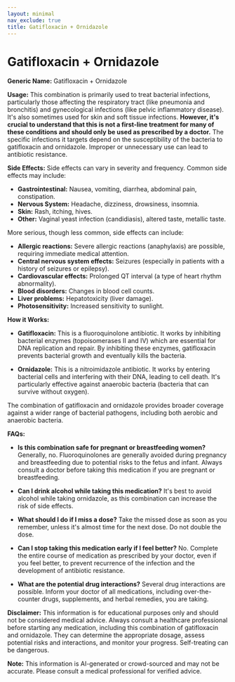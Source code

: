 ```yaml
---
layout: minimal
nav_exclude: true
title: Gatifloxacin + Ornidazole
---
```


# Gatifloxacin + Ornidazole

**Generic Name:** Gatifloxacin + Ornidazole

**Usage:** This combination is primarily used to treat bacterial infections, particularly those affecting the respiratory tract (like pneumonia and bronchitis) and gynecological infections (like pelvic inflammatory disease).  It's also sometimes used for skin and soft tissue infections.  **However, it's crucial to understand that this is not a first-line treatment for many of these conditions and should only be used as prescribed by a doctor.**  The specific infections it targets depend on the susceptibility of the bacteria to gatifloxacin and ornidazole.  Improper or unnecessary use can lead to antibiotic resistance.

**Side Effects:**  Side effects can vary in severity and frequency.  Common side effects may include:

* **Gastrointestinal:** Nausea, vomiting, diarrhea, abdominal pain, constipation.
* **Nervous System:** Headache, dizziness, drowsiness, insomnia.
* **Skin:** Rash, itching, hives.
* **Other:** Vaginal yeast infection (candidiasis), altered taste, metallic taste.

More serious, though less common, side effects can include:

* **Allergic reactions:**  Severe allergic reactions (anaphylaxis) are possible, requiring immediate medical attention.
* **Central nervous system effects:** Seizures (especially in patients with a history of seizures or epilepsy).
* **Cardiovascular effects:** Prolonged QT interval (a type of heart rhythm abnormality).
* **Blood disorders:**  Changes in blood cell counts.
* **Liver problems:**  Hepatotoxicity (liver damage).
* **Photosensitivity:** Increased sensitivity to sunlight.


**How it Works:**

* **Gatifloxacin:** This is a fluoroquinolone antibiotic. It works by inhibiting bacterial enzymes (topoisomerases II and IV) which are essential for DNA replication and repair.  By inhibiting these enzymes, gatifloxacin prevents bacterial growth and eventually kills the bacteria.

* **Ornidazole:** This is a nitroimidazole antibiotic.  It works by entering bacterial cells and interfering with their DNA, leading to cell death. It's particularly effective against anaerobic bacteria (bacteria that can survive without oxygen).

The combination of gatifloxacin and ornidazole provides broader coverage against a wider range of bacterial pathogens, including both aerobic and anaerobic bacteria.

**FAQs:**

* **Is this combination safe for pregnant or breastfeeding women?**  Generally, no.  Fluoroquinolones are generally avoided during pregnancy and breastfeeding due to potential risks to the fetus and infant.  Always consult a doctor before taking this medication if you are pregnant or breastfeeding.

* **Can I drink alcohol while taking this medication?**  It's best to avoid alcohol while taking ornidazole, as this combination can increase the risk of side effects.

* **What should I do if I miss a dose?**  Take the missed dose as soon as you remember, unless it's almost time for the next dose.  Do not double the dose.

* **Can I stop taking this medication early if I feel better?**  No.  Complete the entire course of medication as prescribed by your doctor, even if you feel better, to prevent recurrence of the infection and the development of antibiotic resistance.

* **What are the potential drug interactions?**  Several drug interactions are possible.  Inform your doctor of all medications, including over-the-counter drugs, supplements, and herbal remedies, you are taking.

**Disclaimer:** This information is for educational purposes only and should not be considered medical advice. Always consult a healthcare professional before starting any medication, including this combination of gatifloxacin and ornidazole.  They can determine the appropriate dosage, assess potential risks and interactions, and monitor your progress.  Self-treating can be dangerous.


**Note:** This information is AI-generated or crowd-sourced and may not be accurate. Please consult a medical professional for verified advice.